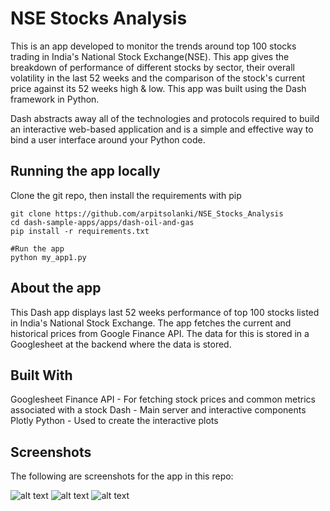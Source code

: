 # NSE Stocks Analysis

This is an app developed to monitor the trends around top 100 stocks trading in India's National Stock Exchange(NSE). This app gives the breakdown of performance of different stocks by sector, their overall volatility in the last 52 weeks and the comparison of the stock's current price against its 52 weeks high & low. This app was built using the Dash framework in Python.

Dash abstracts away all of the technologies and protocols required to build an interactive web-based application and is a simple and effective way to bind a user interface around your Python code. 

## Running the app locally

Clone the git repo, then install the requirements with pip
```
git clone https://github.com/arpitsolanki/NSE_Stocks_Analysis
cd dash-sample-apps/apps/dash-oil-and-gas
pip install -r requirements.txt

#Run the app
python my_app1.py
```

## About the app
This Dash app displays last 52 weeks performance of top 100 stocks listed in India's National Stock Exchange. The app fetches the current and historical prices from Google Finance API. The data for this is stored in a Googlesheet at the backend where the data is stored. 

## Built With
Googlesheet Finance API - For fetching stock prices and common metrics associated with a stock
Dash - Main server and interactive components
Plotly Python - Used to create the interactive plots

## Screenshots
The following are screenshots for the app in this repo:

![alt text](https://github.com/NSE_Stocks_Analysis/screenshots/Snip1.PNG "Shot 1")
![alt text](https://github.com/NSE_Stocks_Analysis/screenshots/snip2.PNG "Shot 2")
![alt text](https://github.com/NSE_Stocks_Analysis/screenshots/snip3.PNG "Shot 3")
